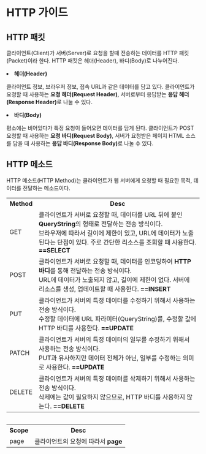 <h1>HTTP 가이드</h1>

<h2>HTTP 패킷</h2>
<p>클라이언트(Client)가 서버(Server)로 요청을 할때 전송하는 데이터를 HTTP 패킷(Packet)이라 한다. HTTP 패킷은 헤더(Header), 바디(Body)로 나누어진다.</p>
<li><b>헤더(Header)</b></li>
<p>클라이언트 정보, 브라우저 정보, 접속 URL과 같은 데이터를 담고 있다. 클라이언트가 요청할 때 사용하는 <b>요청 헤더(Request Header)</b>, 서버로부터 응답받는 <b>응답 헤더(Response Header)</b>로 나눌 수 있다.</p>
<li><b>바디(Body)</b></li>
<p>평소에는 비어있다가 특정 요청이 들어오면 데이터를 담게 된다. 클라이언트가 POST 요청할 때 사용하는 <b>요청 바디(Request Body)</b>, 서버가 요청받은 페이지 HTML 소스를 담을 때 사용하는 <b>응답 바디(Response Body)</b>로 나눌 수 있다.</p>

<h2>HTTP 메소드</h2>
<p>HTTP 메소드(HTTP Method)는 클라이언트가 웹 서버에게 요청할 때 필요한 목적, 데이터를 전달하는 메소드이다.</p>
<table>
    <th>Method</th>
    <th>Desc</th>
    <tr>
        <td>GET</td>
        <td>클라이언트가 서버로 요청할 때, 데이터를 URL 뒤에 붙인 <b>QueryString</b>의 형태로 전달하는 전송 방식이다.<br>브라우저에 따라서 길이에 제한이 있고, URL에 데이터가 노출된다는 단점이 있다. 주로 간단한 리소스를 조회할 때 사용한다. <b>==SELECT</b></td>
    </tr>
    <tr>
        <td>POST</td>
        <td>클라이언트가 서버로 요청할 때, 데이터를 인코딩하여 <b>HTTP 바디</b>를 통해 전달하는 전송 방식이다.<br>URL에 데이터가 노출되지 않고, 길이에 제한이 없다. 서버에 리소스를 생성, 업데이트할 때 사용한다. <b>==INSERT</b></td>
    </tr>
    <tr>
        <td>PUT</td>
        <td>클라이언트가 서버의 특정 데이터를 수정하기 위해서 사용하는 전송 방식이다.<br>수정할 데이터에 URL 파라미터(QueryString)를, 수정할 값에 HTTP 바디를 사용한다. <b>==UPDATE</b></td>
    </tr>
    <tr>
        <td>PATCH</td>
        <td>클라이언트가 서버의 특정 데이터의 일부를 수정하기 위해서 사용하는 전송 방식이다.<br>PUT과 유사하지만 데이터 전체가 아닌, 일부를 수정하는 의미로 사용한다. <b>==UPDATE</b></td>
    </tr>
    <tr>
        <td>DELETE</td>
        <td>클라이언트가 서버의 특정 데이터를 삭제하기 위해서 사용하는 전송 방식이다.<br>삭제에는 값이 필요하지 않으므로, HTTP 바디를 사용하지 않는다. <b>==DELETE</b></td>
    </tr>
</table>

```json

```

<table>
    <th>Scope</th>
    <th>Desc</th>
    <tr>
        <td>page</td>
        <td>클라이언트의 요청에 따라서 <b>page</b></td>
    </tr>
</table>

